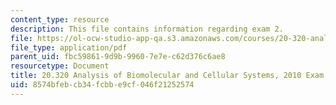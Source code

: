 ```yaml
---
content_type: resource
description: This file contains information regarding exam 2.
file: https://ol-ocw-studio-app-qa.s3.amazonaws.com/courses/20-320-analysis-of-biomolecular-and-cellular-systems-fall-2012/8574bfebcb34fcbbe9cf046f21252574_MIT20_320F12_2010Exam2.pdf
file_type: application/pdf
parent_uid: fbc59861-9d9b-9960-7e7e-c62d376c6ae8
resourcetype: Document
title: 20.320 Analysis of Biomolecular and Cellular Systems, 2010 Exam 2
uid: 8574bfeb-cb34-fcbb-e9cf-046f21252574
---
```

